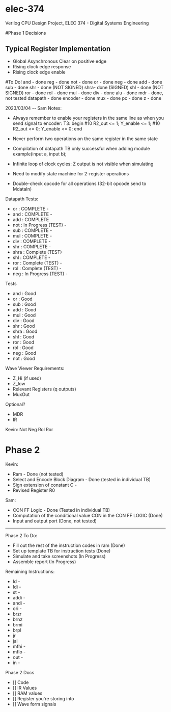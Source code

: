 # elec-374

Verilog CPU Design Project, ELEC 374 - Digital Systems Engineering

#Phase 1 Decisions

## Typical Register Implementation

- Global Asynchronous Clear on positive edge
- Rising clock edge response
- Rising clock edge enable

#To Do!
and - done
reg - done
not - done
or - done
neg - done
add - done
sub - done
shr - done (NOT SIGNED)
shra- done (SIGNED)
shl - done (NOT SIGNED)
ror - done
rol - done
mul - done
div - done
alu - done
mdr - done, not tested
datapath - done
encoder - done
mux - done
pc - done
z - done

2023/03/04 -- Sam Notes:

- Always remember to enable your registers in the same line as when you send signal to encoder:
  T3: begin
  #10 R2_out <= 1; Y_enable <= 1;
  #10 R2_out <= 0; Y_enable <= 0;
  end

- Never perform two operations on the same register in the same state

- Compilation of datapath TB only successful when adding module example(input a, input b);
- Infinite loop of clock cycles: Z output is not visible when simulating
- Need to modify state machine for 2-register operations
- Double-check opcode for all operations (32-bit opcode send to MdataIn)

Datapath Tests:

- or : COMPLETE -
- and : COMPLETE -
- add : COMPLETE
- not : In Progress (TEST) -
- sub : COMPLETE -
- mul : COMPLETE -
- div : COMPLETE -
- shr : COMPLETE -
- shra : Complete (TEST)
- shl : COMPLETE -
- ror : Complete (TEST) -
- rol : Complete (TEST) -
- neg : In Progress (TEST) -

Tests

- and : Good
- or : Good
- sub : Good
- add : Good
- mul : Good
- div : Good
- shr : Good
- shra : Good
- shl : Good
- ror : Good
- rol : Good
- neg : Good
- not : Good

Wave Viewer Requirements:

- Z_Hi (if used)
- Z_low
- Relevant Registers (q outputs)
- MuxOut

Optional?

- MDR
- IR

Kevin:
Not
Neg
Rol
Ror

# Phase 2

Kevin:

- Ram - Done (not tested)
- Select and Encode Block Diagram - Done (tested in individual TB)
- Sign extension of constant C -
- Revised Register R0

Sam:

- CON FF Logic - Done (Tested in individual TB)
- Computation of the conditional value CON in the CON FF LOGIC (Done)
- Input and output port (Done, not tested)

---

Phase 2 To Do:

- Fill out the rest of the instruction codes in ram (Done)
- Set up template TB for instruction tests (Done)
- Simulate and take screenshots (In Progress)
- Assemble report (In Progress)

Remaining Instructions:

- ld    -
- ldi   -
- st    -
- addi  -
- andi  -
- ori   -
- brzr
- brnz
- brmi
- brpl
- jr
- jal
- mfhi  -
- mflo  -
- out   -
- in    -

Phase 2 Docs

- [] Code
- [] IR Values
- [] RAM values
- [] Register you're storing into
- [] Wave form signals
